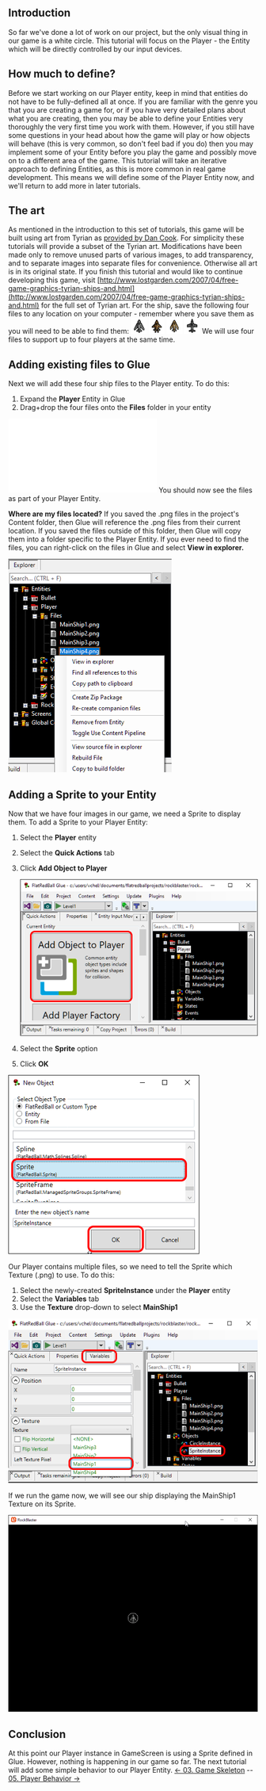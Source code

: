 ## Introduction

So far we've done a lot of work on our project, but the only visual thing in our game is a white circle. This tutorial will focus on the Player - the Entity which will be directly controlled by our input devices.

## How much to define?

Before we start working on our Player entity, keep in mind that entities do not have to be fully-defined all at once. If you are familiar with the genre you that you are creating a game for, or if you have very detailed plans about what you are creating, then you may be able to define your Entities very thoroughly the very first time you work with them. However, if you still have some questions in your head about how the game will play or how objects will behave (this is very common, so don't feel bad if you do) then you may implement some of your Entity before you play the game and possibly move on to a different area of the game. This tutorial will take an iterative approach to defining Entities, as this is more common in real game development. This means we will define some of the Player Entity now, and we'll return to add more in later tutorials.

## The art

As mentioned in the introduction to this set of tutorials, this game will be built using art from Tyrian as [provided by Dan Cook](http://www.lostgarden.com/2007/04/free-game-graphics-tyrian-ships-and.html). For simplicity these tutorials will provide a subset of the Tyrian art. Modifications have been made only to remove unused parts of various images, to add transparency, and to separate images into separate files for convenience. Otherwise all art is in its original state. If you finish this tutorial and would like to continue developing this game, visit [http://www.lostgarden.com/2007/04/free-game-graphics-tyrian-ships-and.html](http://www.lostgarden.com/2007/04/free-game-graphics-tyrian-ships-and.html) for the full set of Tyrian art. For the ship, save the following four files to any location on your computer - remember where you save them as you will need to be able to find them: ![MainShip1.png](/media/migrated_media-MainShip1.png) ![MainShip2.png](/media/migrated_media-MainShip2.png) ![MainShip3.png](/media/migrated_media-MainShip3.png) ![MainShip4.png](/media/migrated_media-MainShip4.png) We will use four files to support up to four players at the same time.  

## Adding existing files to Glue

Next we will add these four ship files to the Player entity. To do this:

1.  Expand the **Player** Entity in Glue
2.  Drag+drop the four files onto the **Files** folder in your entity

[![](/wp-content/uploads/2016/01/2021_March_13_104407.gif.md)](/wp-content/uploads/2016/01/2021_March_13_104407.gif.md) You should now see the files as part of your Player Entity.  

**Where are my files located?** If you saved the .png files in the project's Content folder, then Glue will reference the .png files from their current location. If you saved the files outside of this folder, then Glue will copy them into a folder specific to the Player Entity. If you ever need to find the files, you can right-click on the files in Glue and select **View in explorer.**

![](/media/2021-03-img_604cf326b7de3.png)

## Adding a Sprite to your Entity

Now that we have four images in our game, we need a Sprite to display them. To add a Sprite to your Player Entity:

1.  Select the **Player** entity

2.  Select the **Quick Actions** tab

3.  Click ****Add Object to Player****

    ![](/media/2021-03-img_604cf51797b87.png)

4.  Select the **Sprite** option

5.  Click **OK**

![](/media/2021-03-img_604cf5df639ac.png)

Our Player contains multiple files, so we need to tell the Sprite which Texture (.png) to use. To do this:

1.  Select the newly-created **SpriteInstance** under the **Player** entity
2.  Select the **Variables** tab
3.  Use the **Texture** drop-down to select **MainShip1**

![](/media/2021-03-img_604cf69a4fe5f.png)

If we run the game now, we will see our ship displaying the MainShip1 Texture on its Sprite.

![](/media/2021-03-img_604cf6d4c6dec.png)

## 

## Conclusion

At this point our Player instance in GameScreen is using a Sprite defined in Glue. However, nothing is happening in our game so far. The next tutorial will add some simple behavior to our Player Entity. [\<- 03. Game Skeleton](/documentation/tutorials/rock-blaster/tutorials-rock-blaster-game-skeleton.md "Tutorials:Rock Blaster:Game Skeleton") -- [05. Player Behavior -\>](/documentation/tutorials/rock-blaster/tutorials-rock-blaster-main-ship-behavior.md "Tutorials:Rock Blaster:Main Ship Behavior")
